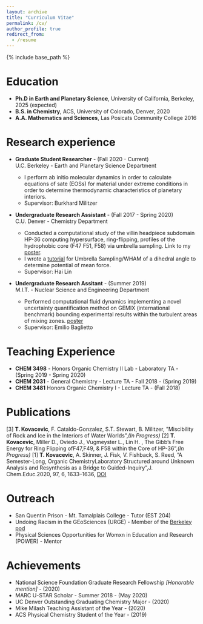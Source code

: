 ```yaml
---
layout: archive
title: "Curriculum Vitae"
permalink: /cv/
author_profile: true
redirect_from:
  - /resume
---
```


{% include base_path %}

Education
======
* **Ph.D in Earth and Planetary Science**, University of California, Berkeley, 2025 (expected)
* **B.S. in Chemistry**, ACS, University of Colorado, Denver, 2020
* **A.A. Mathematics and Sciences**, Las Posicats Community College 2016

Research experience
======
* **Graduate Student Researcher** - (Fall 2020 - Current)\
U.C. Berkeley - Earth and Planetary Science Department
  * I perform ab initio molecular dynamics in order to calculate equations of sate (EOSs) for material under extreme conditions in order to determine thermodynamic characteristics of  planetary interiors.  
  * Supervisor: Burkhard Militzer

* **Undergraduate Research Assistant** - (Fall 2017 - Spring 2020)\
C.U. Denver - Chemistry Department
  * Conducted a computational study of the villin headpiece subdomain HP-36 computing hypersurface, ring-flipping, profiles of the hydrophobic core (F47 F51, F58) via umbrella sampling. Link to my [poster](../files/HP36.pdf).
  * I wrote a [tutorial](https://github.com/TanjaKovacevic/Umbrella_Sampling/) for Umbrella Sampling/WHAM of a dihedral angle to determine potential of mean force.  
  * Supervisor: Hai Lin
  
* **Undergraduate Research Assitant** - (Summer 2019)\
M.I.T. - Nuclear Science and Engineering Department
  * Performed computational fluid dynamics implementing a novel uncertainty quantification method on GEMIX (international benchmark) bounding experimental results within the turbulent areas of mixing zones. [poster](../files/UQ-Turbulence.pdf) 
  * Supervisor: Emilio Baglietto

Teaching Experience
======
* **CHEM 3498** - Honors Organic Chemistry II Lab - Laboratory TA - (Spring 2019 - Spring 2020)
* **CHEM 2031** - General Chemistry - Lecture TA - Fall 2018 - (Spring 2019)
* **CHEM 3481** Honors Organic Chemistry I - Lecture TA - (Fall 2018)

Publications
======
[3] **T. Kovacevic**, F. Cataldo-Gonzalez, S.T. Stewart, B. Militzer, ”Miscibility of Rock and Ice in the Interiors of Water Worlds”,_(In Progress)_
[2] **T. Kovacevic**, Miller D., Oviedo J., Vugmeyster L., Lin H. , The Gibb’s Free Energy for Ring Flipping ofF47,F49, & F58 within the Core of HP-36”,_(In Progress)_
[1] **T. Kovacevic**, A. Skinner, J. Fisk, V. Fishback, S. Reed, ”A Semester-Long, Organic ChemistryLaboratory Structured around Unknown Analysis and Resynthesis as a Bridge to Guided-Inquiry”,J. Chem.Educ.2020, 97, 6, 1633–1636, [DOI](https://pubs.acs.org/doi/10.1021/acs.jchemed.9b01037)


Outreach
======
* San Quentin Prison - Mt. Tamalplais College - Tutor (EST 204)
* Undoing Racism in the GEoSciences (URGE) - Member of the [Berkeley pod](https://urgeoscience.org/pods/berkeley-2/)
* Physical Sciences Opportunities for Womxn in Education and Research (POWER) - Mentor

Achievements
======
* National Science Foundation Graduate Research Fellowship *[Honorable mention]* - (2020)
* MARC U-STAR Scholar - Summer 2018 - (May 2020)
* UC Denver Outstanding Graduating Chemistry Major - (2020)
* Mike Milash Teaching Assistant of the Year - (2020)
* ACS Physical Chemistry Student of the Year - (2019)
